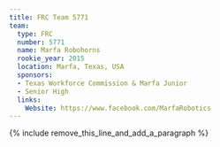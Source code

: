 ```yaml
---
title: FRC Team 5771
team:
  type: FRC
  number: 5771
  name: Marfa Robohorns
  rookie_year: 2015
  location: Marfa, Texas, USA
  sponsors:
  - Texas Workforce Commission & Marfa Junior
  - Senior High
  links:
    Website: https://www.facebook.com/MarfaRobotics
---
```


{% include remove_this_line_and_add_a_paragraph %}